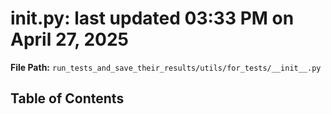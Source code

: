 # __init__.py: last updated 03:33 PM on April 27, 2025

**File Path:** `run_tests_and_save_their_results/utils/for_tests/__init__.py`

## Table of Contents

